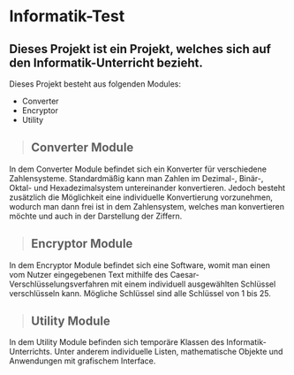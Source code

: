 # Informatik-Test
## Dieses Projekt ist ein Projekt, welches sich auf den Informatik-Unterricht bezieht.
Dieses Projekt besteht aus folgenden Modules:
- Converter
- Encryptor
- Utility

> ## Converter Module
In dem Converter Module befindet sich ein Konverter für verschiedene Zahlensysteme. Standardmäßig kann man Zahlen im Dezimal-,
Binär-, Oktal- und Hexadezimalsystem untereinander konvertieren. Jedoch besteht zusätzlich die Möglichkeit eine individuelle
Konvertierung vorzunehmen, wodurch man dann frei ist in dem Zahlensystem, welches man konvertieren möchte und auch in der
Darstellung der Ziffern.

> ## Encryptor Module
In dem Encryptor Module befindet sich eine Software, womit man einen vom Nutzer eingegebenen Text mithilfe des Caesar-
Verschlüsselungsverfahren mit einem individuell ausgewählten Schlüssel verschlüsseln kann. Mögliche Schlüssel sind alle
Schlüssel von 1 bis 25. 

> ## Utility Module
In dem Utility Module befinden sich temporäre Klassen des Informatik-Unterrichts. Unter anderem individuelle Listen,
mathematische Objekte und Anwendungen mit grafischem Interface.
